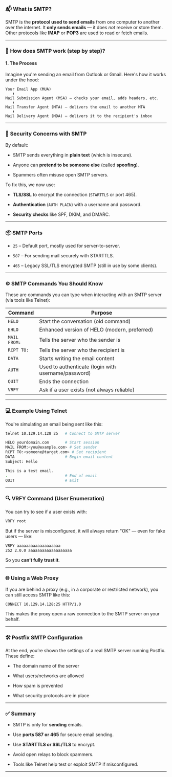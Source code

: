 
### 📬 **What is SMTP?**

SMTP is the **protocol used to send emails** from one computer to another over the internet. It **only sends emails** — it does _not_ receive or store them. Other protocols like **IMAP** or **POP3** are used to read or fetch emails.

---

### 🧭 **How does SMTP work (step by step)?**

#### 1. **The Process**

Imagine you're sending an email from Outlook or Gmail. Here's how it works under the hood:

```
Your Email App (MUA)
   ⬇️
Mail Submission Agent (MSA) — checks your email, adds headers, etc.
   ⬇️
Mail Transfer Agent (MTA) — delivers the email to another MTA
   ⬇️
Mail Delivery Agent (MDA) — delivers it to the recipient's inbox
```

---

### 🔐 **Security Concerns with SMTP**

By default:

- SMTP sends everything in **plain text** (which is insecure).
    
- Anyone can **pretend to be someone else** (called **spoofing**).
    
- Spammers often misuse open SMTP servers.
    

To fix this, we now use:

- **TLS/SSL** to encrypt the connection (`STARTTLS` or port 465).
    
- **Authentication** (`AUTH PLAIN`) with a username and password.
    
- **Security checks** like SPF, DKIM, and DMARC.
    

---

### 📦 **SMTP Ports**

- `25` – Default port, mostly used for server-to-server.
    
- `587` – For sending mail securely with STARTTLS.
    
- `465` – Legacy SSL/TLS encrypted SMTP (still in use by some clients).
    

---

### ⚙️ **SMTP Commands You Should Know**

These are commands you can type when interacting with an SMTP server (via tools like Telnet):

|Command|Purpose|
|---|---|
|`HELO`|Start the conversation (old command)|
|`EHLO`|Enhanced version of HELO (modern, preferred)|
|`MAIL FROM:`|Tells the server who the sender is|
|`RCPT TO:`|Tells the server who the recipient is|
|`DATA`|Starts writing the email content|
|`AUTH`|Used to authenticate (login with username/password)|
|`QUIT`|Ends the connection|
|`VRFY`|Ask if a user exists (not always reliable)|

---

### 💻 **Example Using Telnet**

You're simulating an email being sent like this:

```bash
telnet 10.129.14.128 25   # Connect to SMTP server

HELO yourdomain.com       # Start session
MAIL FROM:<you@example.com> # Set sender
RCPT TO:<someone@target.com> # Set recipient
DATA                      # Begin email content
Subject: Hello

This is a test email.
.                         # End of email
QUIT                      # Exit
```

---

### 🔍 **VRFY Command (User Enumeration)**

You can try to see if a user exists with:

```bash
VRFY root
```

But if the server is misconfigured, it will always return "OK" — even for fake users — like:

```bash
VRFY aaaaaaaaaaaaaaaaaaa
252 2.0.0 aaaaaaaaaaaaaaaaaaa
```

So you **can’t fully trust it**.

---

### 🌐 **Using a Web Proxy**

If you are behind a proxy (e.g., in a corporate or restricted network), you can still access SMTP like this:

```http
CONNECT 10.129.14.128:25 HTTP/1.0
```

This makes the proxy open a raw connection to the SMTP server on your behalf.

---

### 🛠️ **Postfix SMTP Configuration**

At the end, you’re shown the settings of a real SMTP server running Postfix. These define:

- The domain name of the server
    
- What users/networks are allowed
    
- How spam is prevented
    
- What security protocols are in place
    

---

### ✅ **Summary**

- SMTP is only for **sending** emails.
    
- Use **ports 587 or 465** for secure email sending.
    
- Use **STARTTLS or SSL/TLS** to encrypt.
    
- Avoid open relays to block spammers.
    
- Tools like Telnet help test or exploit SMTP if misconfigured.
    

---

